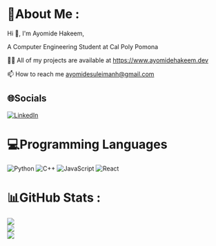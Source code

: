 # 💫About Me :
Hi 👋, I'm Ayomide Hakeem,

A Computer Engineering Student at Cal Poly Pomona

👨‍💻 All of my projects are available at https://www.ayomidehakeem.dev

📫 How to reach me ayomidesuleimanh@gmail.com



## 🌐Socials
[![LinkedIn](https://img.shields.io/badge/LinkedIn-%230077B5.svg?logo=linkedin&logoColor=white)](https://linkedin.com/in/ayomidehakeem) 

# 💻Programming Languages
![Python](https://img.shields.io/badge/python-3670A0?style=for-the-badge&logo=python&logoColor=ffdd54) ![C++](https://img.shields.io/badge/c++-%2300599C.svg?style=for-the-badge&logo=c%2B%2B&logoColor=white) ![JavaScript](https://img.shields.io/badge/javascript-%23323330.svg?style=for-the-badge&logo=javascript&logoColor=%23F7DF1E)  ![React](https://img.shields.io/badge/react-%2320232a.svg?style=for-the-badge&logo=react&logoColor=%2361DAFB)

# 📊GitHub Stats :
![](https://github-readme-stats.vercel.app/api?username=ashakeem&theme=dark&hide_border=false&include_all_commits=true&count_private=true)<br/>
![](https://github-readme-streak-stats.herokuapp.com/?user=ashakeem&theme=dark&hide_border=false)<br/>
![](https://github-readme-stats.vercel.app/api/top-langs/?username=ashakeem&theme=dark&hide_border=false&include_all_commits=true&count_private=true&layout=compact)
